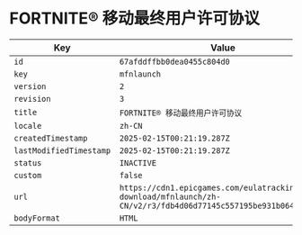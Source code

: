 # FORTNITE® 移动最终用户许可协议

| Key | Value |
| --- | ----- |
| `id` | `67afddffbb0dea0455c804d0` |
| `key` | `mfnlaunch` |
| `version` | `2` |
| `revision` | `3` |
| `title` | `FORTNITE® 移动最终用户许可协议` |
| `locale` | `zh-CN` |
| `createdTimestamp` | `2025-02-15T00:21:19.287Z` |
| `lastModifiedTimestamp` | `2025-02-15T00:21:19.287Z` |
| `status` | `INACTIVE` |
| `custom` | `false` |
| `url` | `https://cdn1.epicgames.com/eulatracking-download/mfnlaunch/zh-CN/v2/r3/fdb4d06d77145c557195be931b064c5b.pdf` |
| `bodyFormat` | `HTML` |
